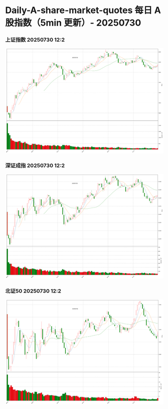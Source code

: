 
# Daily-A-share-market-quotes 每日 A 股指数（5min 更新）- 20250730

### 上证指数 20250730 12:2
![](./fig/2025/7/20250730-sh000001.png)

### 深证成指 20250730 12:2
![](./fig/2025/7/20250730-sz399001.png)

### 北证50 20250730 12:2
![](./fig/2025/7/20250730-bj899050.png)
